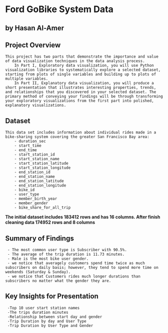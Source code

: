 # Ford GoBike System Data
## by Hasan Al-Amer

## Project Overview
    This project has two parts that demonstrate the importance and value of data visualization techniques in the data analysis process.
        In Part I, Exploratory data visualization, you will use Python visualization libraries to systematically explore a selected dataset, starting from plots of single variables and building up to plots of multiple variables.
        In Part II, Explanatory data visualization, you will produce a short presentation that illustrates interesting properties, trends, and relationships that you discovered in your selected dataset. The primary method of conveying your findings will be through transforming your exploratory visualizations from the first part into polished, explanatory visualizations.

## Dataset
    This data set includes information about individual rides made in a bike-sharing system covering the greater San Francisco Bay area:  
        - duration_sec           
        - start_time             
        - end_time               
        - start_station_id       
        - start_station_name     
        - start_station_latitude   
        - start_station_longitude  
        - end_station_id         
        - end_station_name       
        - end_station_latitude   
        - end_station_longitude  
        - bike_id                
        - user_type              
        - member_birth_year      
        - member_gender          
        - bike_share_for_all_trip  
   
**The initial dataset includes 183412 rows and has 16 columns. After finish cleaning data 174952 rows and 8 columns**


## Summary of Findings
     - The most common user type is Subscriber with 90.5%.  
     - The average of the trip duration is 11.73 minutes.  
     - Male is the most bike user gender.  
     - we notice that averagely customers spend time twice as much subscribers on daily basis; however, they tend to spend more time on weekends (Saturday & Sunday).  
     - we notice that Customers rides much longer durations than subscribers no matter what the gender they are.  



## Key Insights for Presentation
     -Top 10 user start station names
     -The trips duration minutes
     -Relationship between start day and gender
     -Trip Duration by day and User Type
     -Trip Duration by User Type and Gender

